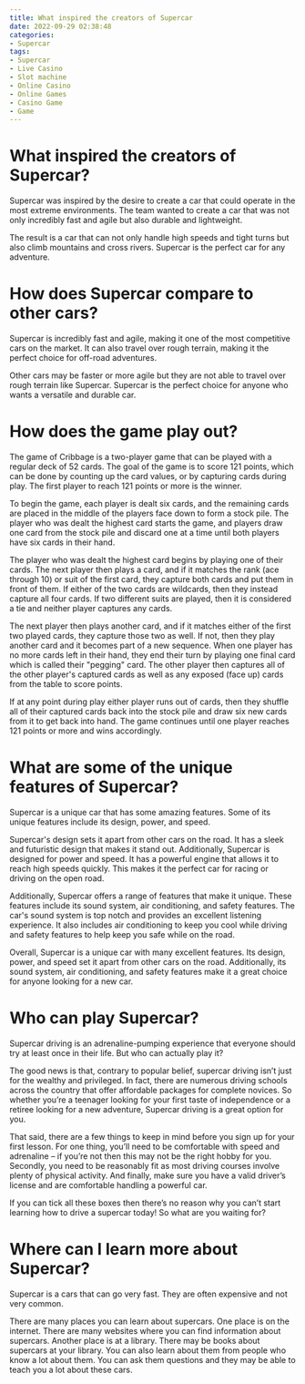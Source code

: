 ```yaml
---
title: What inspired the creators of Supercar
date: 2022-09-29 02:38:48
categories:
- Supercar
tags:
- Supercar
- Live Casino
- Slot machine
- Online Casino
- Online Games
- Casino Game
- Game
---
```



#  What inspired the creators of Supercar?

Supercar was inspired by the desire to create a car that could operate in the most extreme environments. The team wanted to create a car that was not only incredibly fast and agile but also durable and lightweight.

The result is a car that can not only handle high speeds and tight turns but also climb mountains and cross rivers. Supercar is the perfect car for any adventure.

# How does Supercar compare to other cars?

Supercar is incredibly fast and agile, making it one of the most competitive cars on the market. It can also travel over rough terrain, making it the perfect choice for off-road adventures.

Other cars may be faster or more agile but they are not able to travel over rough terrain like Supercar. Supercar is the perfect choice for anyone who wants a versatile and durable car.

#  How does the game play out?

The game of Cribbage is a two-player game that can be played with a regular deck of 52 cards. The goal of the game is to score 121 points, which can be done by counting up the card values, or by capturing cards during play. The first player to reach 121 points or more is the winner.

To begin the game, each player is dealt six cards, and the remaining cards are placed in the middle of the players face down to form a stock pile. The player who was dealt the highest card starts the game, and players draw one card from the stock pile and discard one at a time until both players have six cards in their hand.

The player who was dealt the highest card begins by playing one of their cards. The next player then plays a card, and if it matches the rank (ace through 10) or suit of the first card, they capture both cards and put them in front of them. If either of the two cards are wildcards, then they instead capture all four cards. If two different suits are played, then it is considered a tie and neither player captures any cards.

The next player then plays another card, and if it matches either of the first two played cards, they capture those two as well. If not, then they play another card and it becomes part of a new sequence. When one player has no more cards left in their hand, they end their turn by playing one final card which is called their "pegging" card. The other player then captures all of the other player's captured cards as well as any exposed (face up) cards from the table to score points.

If at any point during play either player runs out of cards, then they shuffle all of their captured cards back into the stock pile and draw six new cards from it to get back into hand. The game continues until one player reaches 121 points or more and wins accordingly.

#  What are some of the unique features of Supercar?

Supercar is a unique car that has some amazing features. Some of its unique features include its design, power, and speed.

Supercar's design sets it apart from other cars on the road. It has a sleek and futuristic design that makes it stand out. Additionally, Supercar is designed for power and speed. It has a powerful engine that allows it to reach high speeds quickly. This makes it the perfect car for racing or driving on the open road.

Additionally, Supercar offers a range of features that make it unique. These features include its sound system, air conditioning, and safety features. The car's sound system is top notch and provides an excellent listening experience. It also includes air conditioning to keep you cool while driving and safety features to help keep you safe while on the road.

Overall, Supercar is a unique car with many excellent features. Its design, power, and speed set it apart from other cars on the road. Additionally, its sound system, air conditioning, and safety features make it a great choice for anyone looking for a new car.

#  Who can play Supercar?

Supercar driving is an adrenaline-pumping experience that everyone should try at least once in their life. But who can actually play it? 

The good news is that, contrary to popular belief, supercar driving isn’t just for the wealthy and privileged. In fact, there are numerous driving schools across the country that offer affordable packages for complete novices. So whether you’re a teenager looking for your first taste of independence or a retiree looking for a new adventure, Supercar driving is a great option for you.

That said, there are a few things to keep in mind before you sign up for your first lesson. For one thing, you’ll need to be comfortable with speed and adrenaline – if you’re not then this may not be the right hobby for you. Secondly, you need to be reasonably fit as most driving courses involve plenty of physical activity. And finally, make sure you have a valid driver’s license and are comfortable handling a powerful car.

If you can tick all these boxes then there’s no reason why you can’t start learning how to drive a supercar today! So what are you waiting for?

#  Where can I learn more about Supercar?

Supercar is a cars that can go very fast. They are often expensive and not very common.

There are many places you can learn about supercars. One place is on the internet. There are many websites where you can find information about supercars. Another place is at a library. There may be books about supercars at your library. You can also learn about them from people who know a lot about them. You can ask them questions and they may be able to teach you a lot about these cars.